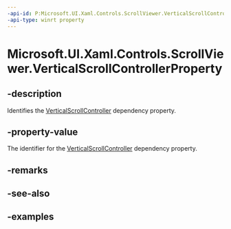 ```yaml
---
-api-id: P:Microsoft.UI.Xaml.Controls.ScrollViewer.VerticalScrollControllerProperty
-api-type: winrt property
---
```


# Microsoft.UI.Xaml.Controls.ScrollViewer.VerticalScrollControllerProperty

<!--
public static Windows.UI.Xaml.DependencyProperty VerticalScrollControllerProperty { get; }
-->

## -description

Identifies the [VerticalScrollController](scrollviewer_verticalscrollcontroller.md) dependency property.

## -property-value

The identifier for the [VerticalScrollController](scrollviewer_verticalscrollcontroller.md) dependency property.

## -remarks

## -see-also

## -examples

